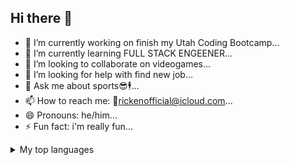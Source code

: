 ## Hi there 👋



- 🔭 I’m currently working on finish my Utah Coding Bootcamp...
- 🌱 I’m currently learning FULL STACK ENGEENER...
- 👯 I’m looking to collaborate on videogames...
- 🤔 I’m looking for help with find new job...
- 💬 Ask me about sports😎🕴...
- 📫 How to reach me: 📧rickenofficial@icloud.com...
- 😄 Pronouns: he/him...
- ⚡ Fun fact: i'm really fun...

<details>
<summary>My top languages</summary>

| Rank | Languages |
|-----:|-----------|
|     1| JavaScript|
|     2| Python    |
|     3| SQL       |

</details>
